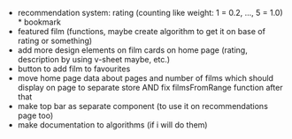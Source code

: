 - recommendation system: rating (counting like weight: 1 = 0.2, ..., 5 = 1.0) * bookmark
- featured film (functions, maybe create algorithm to get it on base of rating or something)
- add more design elements on film cards on home page (rating, description by using v-sheet maybe, etc.)
- button to add film to favourites
- move home page data about pages and number of films which should display on page to separate store AND fix filmsFromRange function after that
- make top bar as separate component (to use it on recommendations page too)
- make documentation to algorithms (if i will do them)

